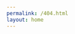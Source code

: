 ```yaml
---
permalink: /404.html
layout: home
---
```


<script type="application/javascript">
    const index404 = [{% for post in site.posts %}"{{ post.url }}",{% endfor %}];
    function onload() {
      const loc = window.location.pathname;
      if ((loc??'').startsWith('/~')) {
        try {
          const page = index404[index404.length-1-parseInt(loc.substring(2))];
          if (page != null) {
            window.location.href = "{{ site.url }}" + page;
          }
        } catch (e) {}
      }
    }
    setTimeout(onload, 1);
</script>